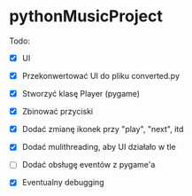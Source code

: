 # pythonMusicProject

Todo:
- [x] UI
- [x] Przekonwertować UI do pliku converted.py
- [x] Stworzyć klasę Player (pygame)
- [x] Zbinować przyciski
- [x] Dodać zmianę ikonek przy "play", "next", itd
- [x] Dodać mulithreading, aby UI działało w tle
- [ ] Dodać obsługę eventów z pygame'a
- [x] Eventualny debugging
 
